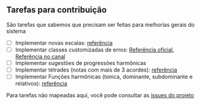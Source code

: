 ## Tarefas para contribuição

São tarefas que sabemos que precisam ser feitas para melhorias gerais do sistema

- [ ] Implementar novas escalas: [referência](https://en.wikipedia.org/wiki/List_of_musical_scales_and_modes)
- [ ] Implementar classes customizadas de erros: [Referência oficial](https://docs.python.org/3/tutorial/errors.html#tut-userexceptions), [Referência no canal](https://youtu.be/sJpNfZqLpoI)
- [ ] Implementar sugestões de progressões harmônicas
- [ ] Implementar tétrades (notas com mais de 3 acordes):  [referência](https://pt.wikipedia.org/wiki/T%C3%A9trade)
- [ ] Implementar Funções harmônicas (tonica, dominante, subdominante e relativos): [referência](https://pt.wikipedia.org/wiki/Fun%C3%A7%C3%A3o_(m%C3%BAsica))

Para tarefas não mapeadas aqui, você pode consultar as [issues do projeto](https://github.com/dunossauro/notas-musicais/issues)
